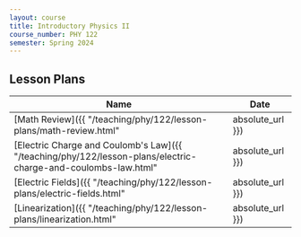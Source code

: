 ```yaml
---
layout: course
title: Introductory Physics II
course_number: PHY 122
semester: Spring 2024
---
```


## Lesson Plans

| Name | Date |
| --- | --------- |
| [Math Review]({{ "/teaching/phy/122/lesson-plans/math-review.html" | absolute_url }}) | January 16, 2024 |
| [Electric Charge and Coulomb's Law]({{ "/teaching/phy/122/lesson-plans/electric-charge-and-coulombs-law.html" | absolute_url }}) | January 17, 2024 |
| [Electric Fields]({{ "/teaching/phy/122/lesson-plans/electric-fields.html" | absolute_url }}) | January 18, 2024 |
| [Linearization]({{ "/teaching/phy/122/lesson-plans/linearization.html" | absolute_url }}) | January 22, 2024 |
